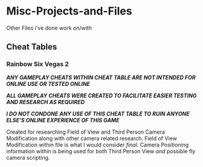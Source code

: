 # Misc-Projects-and-Files
Other Files i've done work on/with

## Cheat Tables

### Rainbow Six Vegas 2

***ANY GAMEPLAY CHEATS WITHIN CHEAT TABLE ARE NOT INTENDED FOR ONLINE USE OR TESTED ONLINE***

***ALL GAMEPLAY CHEATS WERE CREATED TO FACILITATE EASIER TESTING AND RESEARCH AS REQUIRED***

***I DO NOT CONDONE ANY USE OF THIS CHEAT TABLE TO RUIN ANYONE ELSE'S ONLINE EXPERIENCE OF THIS GAME***

Created for researching Field of View and Third Person Camera Modification along with other camera related research.
Field of View Modification within file is what I would consider *final*.
Camera Positioning information within is being used for both Third Person View *and* possible fly camera scripting.